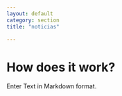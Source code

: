 ```yaml
---
layout: default
category: section
title: "noticias"

---
```


# How does it work?

Enter Text in Markdown format.
